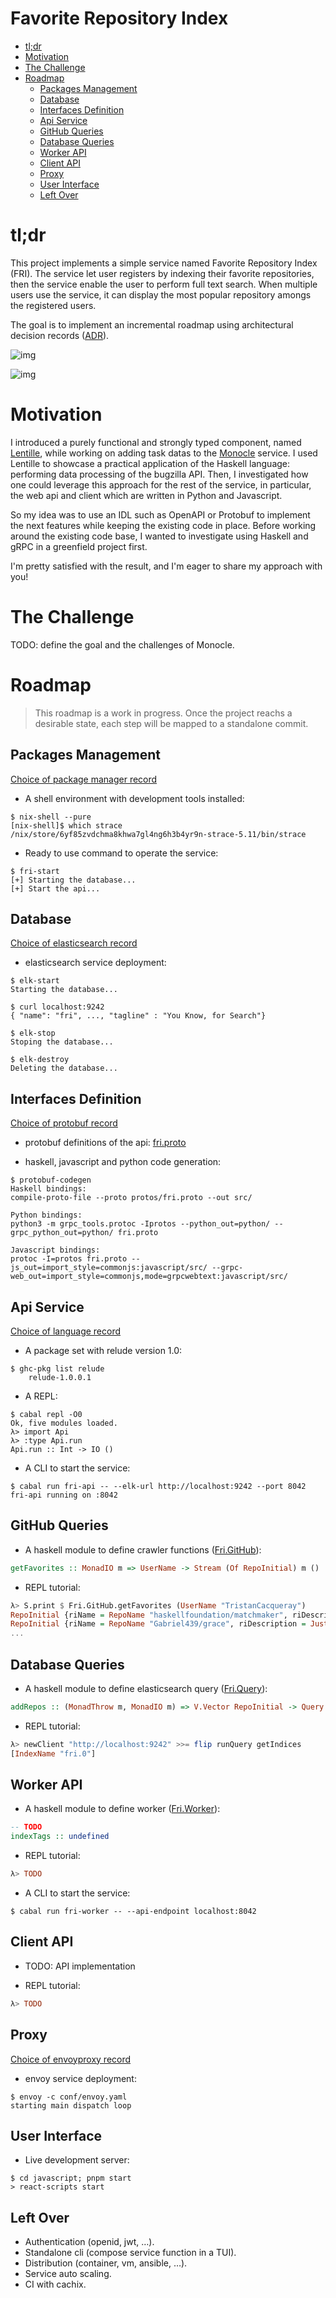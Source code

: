 Favorite Repository Index
=========================

- [tl;dr](#tldr)
- [Motivation](#motivation)
- [The Challenge](#challenge)
- [Roadmap](#roadmap)
  - [Packages Management](#packages-management)
  - [Database](#database)
  - [Interfaces Definition](#interfaces-definition)
  - [Api Service](#api-structure)
  - [GitHub Queries](#github-queries)
  - [Database Queries](#database-queries)
  - [Worker API](#client-api)
  - [Client API](#client-api)
  - [Proxy](#proxy)
  - [User Interface](#user-interface)
  - [Left Over](#left-over)



<a id="tldr"></a>

# tl;dr

This project implements a simple service named Favorite Repository Index (FRI). The service let user registers by indexing their favorite repositories, then the service enable the user to perform full text search. When multiple users use the service, it can display the most popular repository amongs the registered users.

The goal is to implement an incremental roadmap using architectural decision records ([ADR](https://adr.github.io)).

![img](doc/architecture.png)

![img](doc/sequence.png)


<a id="motivation"></a>

# Motivation

I introduced a purely functional and strongly typed component, named [Lentille](https://github.com/change-metrics/lentille), while working on adding task datas to the [Monocle](https://github.com/change-metrics/monocle) service. I used Lentille to showcase a practical application of the Haskell language: performing data processing of the bugzilla API. Then, I investigated how one could leverage this approach for the rest of the service, in particular, the web api and client which are written in Python and Javascript.

So my idea was to use an IDL such as OpenAPI or Protobuf to implement the next features while keeping the existing code in place. Before working around the existing code base, I wanted to investigate using Haskell and gRPC in a greenfield project first.

I'm pretty satisfied with the result, and I'm eager to share my approach with you!


<a id="challenge"></a>

# The Challenge

TODO: define the goal and the challenges of Monocle.


<a id="roadmap"></a>

# Roadmap

> This roadmap is a work in progress. Once the project reachs a desirable state, each step will be mapped to a standalone commit.


<a id="packages-management"></a>

## Packages Management

[Choice of package manager record](./doc/adr/choice-of-packages-manager.md)

-   A shell environment with development tools installed:

```
$ nix-shell --pure
[nix-shell]$ which strace
/nix/store/6yf85zvdchma8khwa7gl4ng6h3b4yr9n-strace-5.11/bin/strace
```

-   Ready to use command to operate the service:

```
$ fri-start
[+] Starting the database...
[+] Start the api...
```


<a id="database"></a>

## Database

[Choice of elasticsearch record](https://github.com/change-metrics/monocle/blob/master/doc/adr/0002-choice-of-elasticsearch.md)

-   elasticsearch service deployment:

```
$ elk-start
Starting the database...

$ curl localhost:9242
{ "name": "fri", ..., "tagline" : "You Know, for Search"}

$ elk-stop
Stoping the database...

$ elk-destroy
Deleting the database...
```


<a id="interfaces-definition"></a>

## Interfaces Definition

[Choice of protobuf record](https://github.com/change-metrics/monocle/blob/master/doc/adr/0010-choice-of-protobuf.md)

-   protobuf definitions of the api: [fri.proto](./protos/fri.proto)

-   haskell, javascript and python code generation:

```
$ protobuf-codegen
Haskell bindings:
compile-proto-file --proto protos/fri.proto --out src/

Python bindings:
python3 -m grpc_tools.protoc -Iprotos --python_out=python/ --grpc_python_out=python/ fri.proto

Javascript bindings:
protoc -I=protos fri.proto --js_out=import_style=commonjs:javascript/src/ --grpc-web_out=import_style=commonjs,mode=grpcwebtext:javascript/src/
```


<a id="api-structure"></a>

## Api Service

[Choice of language record](https://github.com/change-metrics/lentille/blob/main/doc/adr/0002-choice-of-language.md)

-   A package set with relude version 1.0:

```
$ ghc-pkg list relude
    relude-1.0.0.1
```

-   A REPL:

```
$ cabal repl -O0
Ok, five modules loaded.
λ> import Api
λ> :type Api.run
Api.run :: Int -> IO ()
```

-   A CLI to start the service:

```
$ cabal run fri-api -- --elk-url http://localhost:9242 --port 8042
fri-api running on :8042
```


<a id="github-queries"></a>

## GitHub Queries

-   A haskell module to define crawler functions ([Fri.GitHub](./src/Fri/GitHub.hs)):

```haskell
getFavorites :: MonadIO m => UserName -> Stream (Of RepoInitial) m ()
```

-   REPL tutorial:

```haskell
λ> S.print $ Fri.GitHub.getFavorites (UserName "TristanCacqueray")
RepoInitial {riName = RepoName "haskellfoundation/matchmaker", riDescription = Just (RepoDescription {unDesc = "Find your open-soulmate <\128156>"})}
RepoInitial {riName = RepoName "Gabriel439/grace", riDescription = Just (RepoDescription {unDesc = "A ready-to-fork interpreted, typed, and functional language"})}
...
```


<a id="database-queries"></a>

## Database Queries

-   A haskell module to define elasticsearch query ([Fri.Query](./src/Fri/Query.hs)):

```haskell
addRepos :: (MonadThrow m, MonadIO m) => V.Vector RepoInitial -> Query m ()
```

-   REPL tutorial:

```haskell
λ> newClient "http://localhost:9242" >>= flip runQuery getIndices
[IndexName "fri.0"]
```


<a id="client-api"></a>

## Worker API

-   A haskell module to define worker ([Fri.Worker](./src/Fri/Worker.hs)):

```haskell
-- TODO
indexTags :: undefined
```

-   REPL tutorial:

```haskell
λ> TODO
```

-   A CLI to start the service:

```
$ cabal run fri-worker -- --api-endpoint localhost:8042
```


<a id="client-api"></a>

## Client API

-   TODO: API implementation

-   REPL tutorial:

```haskell
λ> TODO
```


<a id="proxy"></a>

## Proxy

[Choice of envoyproxy record](https://github.com/change-metrics/monocle/issues/345)

-   envoy service deployment:

```
$ envoy -c conf/envoy.yaml
starting main dispatch loop
```


<a id="user-interface"></a>

## User Interface

-   Live development server:

```
$ cd javascript; pnpm start
> react-scripts start
```


<a id="left-over"></a>

## Left Over

-   Authentication (openid, jwt, &#x2026;).
-   Standalone cli (compose service function in a TUI).
-   Distribution (container, vm, ansible, &#x2026;).
-   Service auto scaling.
-   CI with cachix.
